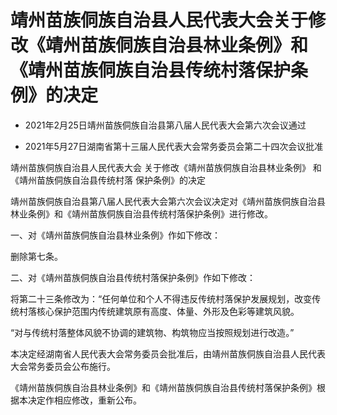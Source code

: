 # 靖州苗族侗族自治县人民代表大会关于修改《靖州苗族侗族自治县林业条例》和《靖州苗族侗族自治县传统村落保护条例》的决定

- 2021年2月25日靖州苗族侗族自治县第八届人民代表大会第六次会议通过

- 2021年5月27日湖南省第十三届人民代表大会常务委员会第二十四次会议批准

<!-- INFO END -->

靖州苗族侗族自治县人民代表大会 关于修改《靖州苗族侗族自治县林业条例》 和《靖州苗族侗族自治县传统村落 保护条例》的决定

靖州苗族侗族自治县第八届人民代表大会第六次会议决定对《靖州苗族侗族自治县林业条例》和《靖州苗族侗族自治县传统村落保护条例》进行修改。

一、对《靖州苗族侗族自治县林业条例》作如下修改：

删除第七条。

二、对《靖州苗族侗族自治县传统村落保护条例》作如下修改：

将第二十三条修改为：“任何单位和个人不得违反传统村落保护发展规划，改变传统村落核心保护范围内传统建筑原有高度、体量、外形及色彩等建筑风貌。

“对与传统村落整体风貌不协调的建筑物、构筑物应当按照规划进行改造。”

本决定经湖南省人民代表大会常务委员会批准后，由靖州苗族侗族自治县人民代表大会常务委员会公布施行。

《靖州苗族侗族自治县林业条例》和《靖州苗族侗族自治县传统村落保护条例》根据本决定作相应修改，重新公布。

